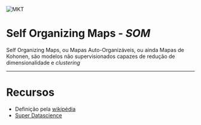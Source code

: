 ![MKT](https://img.shields.io/badge/language-Python-orange.svg)

# Self Organizing Maps - *SOM*

Self Organizing Maps, ou Mapas Auto-Organizáveis, ou ainda Mapas de Kohonen, são
modelos não supervisionados capazes de redução de dimensionalidade e _clustering_ 

---

# Recursos

- Definição pela [wikipédia](https://en.wikipedia.org/wiki/Self-organizing_map)
- [Super Datascience](https://www.superdatascience.com/pages/deep-learning)